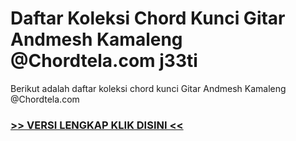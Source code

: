 
 # Daftar Koleksi Chord  Kunci Gitar Andmesh Kamaleng @Chordtela.com j33ti


Berikut adalah daftar koleksi chord  kunci Gitar Andmesh Kamaleng @Chordtela.com

###  <a href="https://shortlighzx.web.app?sq=Daftar Koleksi Chord  Kunci Gitar Andmesh Kamaleng @Chordtela.com"> >> VERSI LENGKAP KLIK DISINI << </a>
